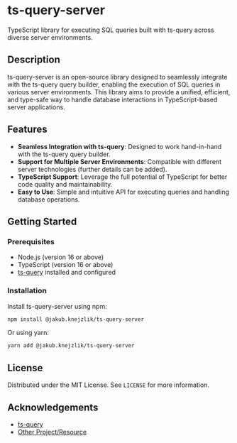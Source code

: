 # ts-query-server

TypeScript library for executing SQL queries built with ts-query across diverse server environments.

## Description

ts-query-server is an open-source library designed to seamlessly integrate with the ts-query query builder, enabling the execution of SQL queries in various server environments. This library aims to provide a unified, efficient, and type-safe way to handle database interactions in TypeScript-based server applications.

## Features

- **Seamless Integration with ts-query**: Designed to work hand-in-hand with the ts-query query builder.
- **Support for Multiple Server Environments**: Compatible with different server technologies (further details can be added).
- **TypeScript Support**: Leverage the full potential of TypeScript for better code quality and maintainability.
- **Easy to Use**: Simple and intuitive API for executing queries and handling database operations.

## Getting Started

### Prerequisites

- Node.js (version 16 or above)
- TypeScript (version 16 or above)
- [ts-query](https://github.com/jakubknejzlik/ts-query) installed and configured

### Installation

Install ts-query-server using npm:

```bash
npm install @jakub.knejzlik/ts-query-server
```

Or using yarn:

```bash
yarn add @jakub.knejzlik/ts-query-server
```

## License

Distributed under the MIT License. See `LICENSE` for more information.

## Acknowledgements

- [ts-query](https://github.com/jakubknejzlik/ts-query)
- [Other Project/Resource](#)
